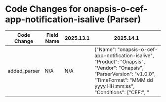 # Code Changes for onapsis-o-cef-app-notification-isalive (Parser)

| Code Change | Field Name | 2025.13.1 | 2025.14.1 |
|-------------|------------|-----------|------------|
| added_parser | N/A | N/A | {"Name": "onapsis-o-cef-app-notification-isalive", "Product": "Onapsis", "Vendor": "Onapsis", "ParserVersion": "v1.0.0", "TimeFormat": "MMM dd yyyy HH:mm:ss", "Conditions": ["CEF:", "|Onapsis|OSP|", "|Is Alive|"], "Fields": ["\Wend=({time}\w+ \d\d \d\d\d\d \d\d:\d\d:\d\d)", "\Wevent_id=({event_name}.+?)(\s+\w+=|\s*$)"]} |